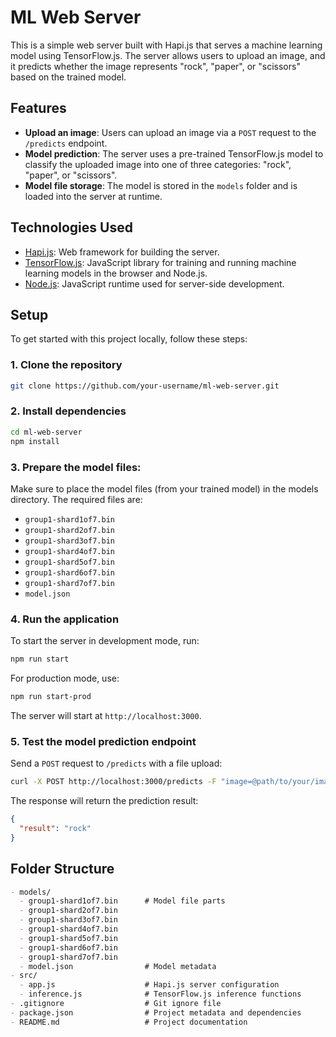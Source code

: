 # ML Web Server

This is a simple web server built with Hapi.js that serves a machine learning model using TensorFlow.js. The server allows users to upload an image, and it predicts whether the image represents "rock", "paper", or "scissors" based on the trained model.

## Features

- **Upload an image**: Users can upload an image via a `POST` request to the `/predicts` endpoint.
- **Model prediction**: The server uses a pre-trained TensorFlow.js model to classify the uploaded image into one of three categories: "rock", "paper", or "scissors".
- **Model file storage**: The model is stored in the `models` folder and is loaded into the server at runtime.

## Technologies Used

- [Hapi.js](https://hapi.dev/): Web framework for building the server.
- [TensorFlow.js](https://www.tensorflow.org/js): JavaScript library for training and running machine learning models in the browser and Node.js.
- [Node.js](https://nodejs.org/): JavaScript runtime used for server-side development.

## Setup

To get started with this project locally, follow these steps:

### 1. Clone the repository

```bash
git clone https://github.com/your-username/ml-web-server.git
```

### 2. Install dependencies

```bash
cd ml-web-server
npm install
```
   
### 3. Prepare the model files:

Make sure to place the model files (from your trained model) in the models directory. The required files are:

- `group1-shard1of7.bin`
- `group1-shard2of7.bin`
- `group1-shard3of7.bin`
- `group1-shard4of7.bin`
- `group1-shard5of7.bin`
- `group1-shard6of7.bin`
- `group1-shard7of7.bin`
- `model.json`

### 4. Run the application

To start the server in development mode, run:

```bash
npm run start
```

For production mode, use:

```bash
npm run start-prod
```

The server will start at `http://localhost:3000`.

### 5. Test the model prediction endpoint

Send a `POST` request to `/predicts` with a file upload:

```bash
curl -X POST http://localhost:3000/predicts -F "image=@path/to/your/image.jpg"
```
The response will return the prediction result:

```json
{
  "result": "rock"
}
```

## Folder Structure

```markdown
- models/
  - group1-shard1of7.bin      # Model file parts
  - group1-shard2of7.bin
  - group1-shard3of7.bin
  - group1-shard4of7.bin
  - group1-shard5of7.bin
  - group1-shard6of7.bin
  - group1-shard7of7.bin
  - model.json                # Model metadata
- src/
  - app.js                    # Hapi.js server configuration
  - inference.js              # TensorFlow.js inference functions
- .gitignore                  # Git ignore file
- package.json                # Project metadata and dependencies
- README.md                   # Project documentation
```
